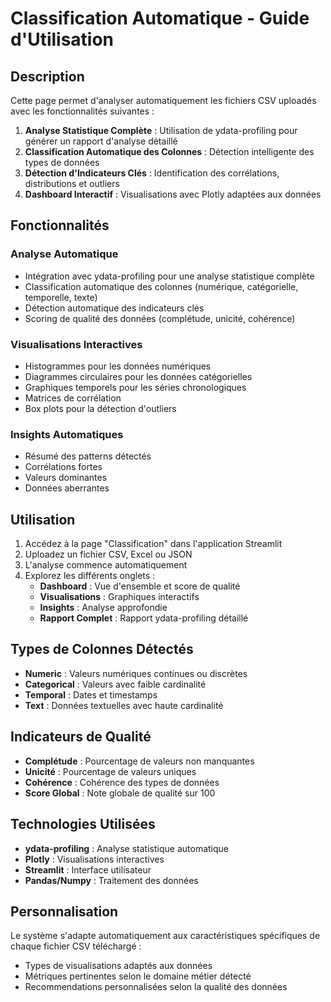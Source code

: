# Classification Automatique - Guide d'Utilisation

## Description

Cette page permet d'analyser automatiquement les fichiers CSV uploadés avec les fonctionnalités suivantes :

1. **Analyse Statistique Complète** : Utilisation de ydata-profiling pour générer un rapport d'analyse détaillé
2. **Classification Automatique des Colonnes** : Détection intelligente des types de données
3. **Détection d'Indicateurs Clés** : Identification des corrélations, distributions et outliers
4. **Dashboard Interactif** : Visualisations avec Plotly adaptées aux données

## Fonctionnalités

### Analyse Automatique
- Intégration avec ydata-profiling pour une analyse statistique complète
- Classification automatique des colonnes (numérique, catégorielle, temporelle, texte)
- Détection automatique des indicateurs clés
- Scoring de qualité des données (complétude, unicité, cohérence)

### Visualisations Interactives
- Histogrammes pour les données numériques
- Diagrammes circulaires pour les données catégorielles
- Graphiques temporels pour les séries chronologiques
- Matrices de corrélation
- Box plots pour la détection d'outliers

### Insights Automatiques
- Résumé des patterns détectés
- Corrélations fortes
- Valeurs dominantes
- Données aberrantes

## Utilisation

1. Accédez à la page "Classification" dans l'application Streamlit
2. Uploadez un fichier CSV, Excel ou JSON
3. L'analyse commence automatiquement
4. Explorez les différents onglets :
   - **Dashboard** : Vue d'ensemble et score de qualité
   - **Visualisations** : Graphiques interactifs
   - **Insights** : Analyse approfondie
   - **Rapport Complet** : Rapport ydata-profiling détaillé

## Types de Colonnes Détectés

- **Numeric** : Valeurs numériques continues ou discrètes
- **Categorical** : Valeurs avec faible cardinalité
- **Temporal** : Dates et timestamps
- **Text** : Données textuelles avec haute cardinalité

## Indicateurs de Qualité

- **Complétude** : Pourcentage de valeurs non manquantes
- **Unicité** : Pourcentage de valeurs uniques
- **Cohérence** : Cohérence des types de données
- **Score Global** : Note globale de qualité sur 100

## Technologies Utilisées

- **ydata-profiling** : Analyse statistique automatique
- **Plotly** : Visualisations interactives
- **Streamlit** : Interface utilisateur
- **Pandas/Numpy** : Traitement des données

## Personnalisation

Le système s'adapte automatiquement aux caractéristiques spécifiques de chaque fichier CSV téléchargé :
- Types de visualisations adaptés aux données
- Métriques pertinentes selon le domaine métier détecté
- Recommendations personnalisées selon la qualité des données